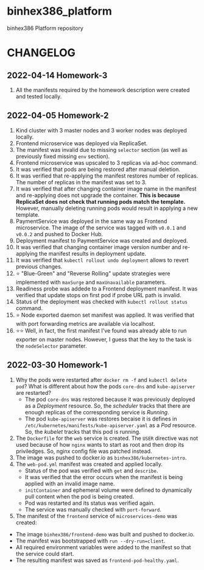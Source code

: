# binhex386_platform

binhex386 Platform repository

# CHANGELOG

## 2022-04-14 Homework-3

1. All the manifests required by the homework description were created and tested locally.

## 2022-04-05 Homework-2

1. Kind cluster with 3 master nodes and 3 worker nodes was deployed locally.
2. Frontend microservice was deployed via ReplicaSet.
3. The manifest was invalid due to missing `selector` section (as well as previously fixed missing `env` section).
4. Frontend microservice was upscaled to 3 replicas via ad-hoc command.
5. It was verified that pods are being restored after manual deletion.
6. It was verified that re-applying the manifest restores number of replicas. The number of replicas in the manifest was set to 3.
7. It was verified that after changing container image name in the manifest and re-applying does not upgrade the container. **This is because ReplicaSet does not check that running pods match the template.** However, manually deleting running pods would result in applying a new template.
8. PaymentService was deployed in the same way as Frontend microservice. The image of the service was tagged with `v0.0.1` and `v0.0.2` and pushed to Docker Hub.
9. Deployment manifest to PaymentService was created and deployed.
10. It was verified that changing container image version number and re-applying the manifest results in deployment update.
11. It was verified that `kubectl rollout undo deployment` allows to revert previous changes.
12. ⭐ "Blue-Green" and "Reverse Rolling" update strategies were implemented with `maxSurge` and `maxUnavailable` parameters.
13. Readiness probe was addede to a Frontend deployment manifest. It was verified that update stops on first pod if probe URL path is invalid.
14. Status of the deployment was checked with `kubectl rollout status` command.
15. ⭐ Node exported daemon set manifest was applied. It was verified that with port forwarding metrics are available via localhost.
16. ⭐⭐ Well, in fact, the first manifest I've found was already able to run exporter on master nodes. However, I guess that the key to the task is the `nodeSelector` parameter.

## 2022-03-30 Homework-1

1. Why the pods were restarted after `docker rm -f` and `kubectl delete pod`? What is different about how the pods `core-dns` and `kube-apiserver` are restarted?
   - The pod `core-dns` was restored because it was previously deployed as a *Deployment* resource. So, the *scheduler* tracks that there are enough replicas of the corresponding service is *Running*.
   - The pod `kube-apiserver` was restores becaise it is defines in `/etc/kubernetes/manifests/kube-apiserver.yaml` as a *Pod* resource. So, the *kubelet* tracks that this pod is running.
2. The `Dockerfile` for the `web` service is created. The `USER` directive was not used because of how `nginx` wants to start as root and then drop its priviledges. So, nginx config file was patched instead.
3. The image was pushed to docker.io as `binhex386/kubernetes-intro`.
4. The `web-pod.yml` manifest was created and applied locally.
   - Status of the pod was verified with `get` and `describe`.
   - It was verified that the error occurs when the manifest is being applied with an invalid image name.
   - `initContainer` and ephemeral volume were defined to dynamically pull content when the pod is being created.
   - Pod was restarted and its status was verified again.
   - The service was manually checked with `port-forward`.
5. The manifest of the `frontend` service of `microservices-demo` was created:
  - The image `binhex386/frontend-demo` was built and pushed to docker.io.
  - The manifest was bootstrapped with `run --dry-run=client`.
  - All required environment variables were added to the manifest so that the service could start.
  - The resulting manifest was saved as `frontend-pod-healthy.yaml`.
